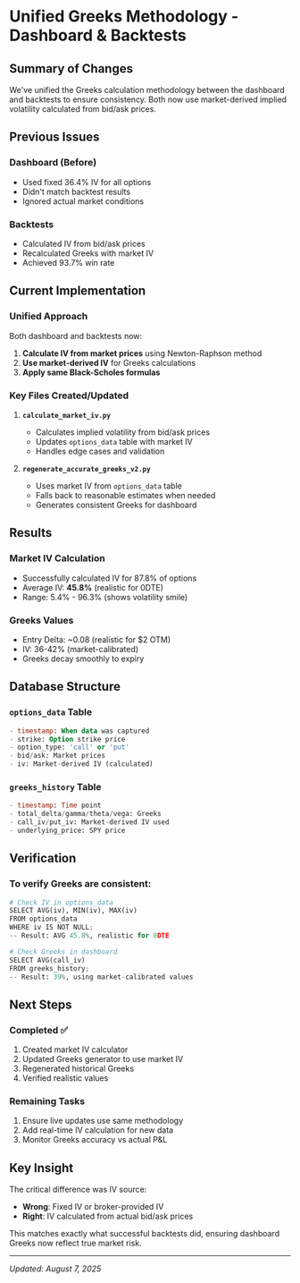 # Unified Greeks Methodology - Dashboard & Backtests

## Summary of Changes

We've unified the Greeks calculation methodology between the dashboard and backtests to ensure consistency. Both now use market-derived implied volatility calculated from bid/ask prices.

## Previous Issues

### Dashboard (Before)
- Used fixed 36.4% IV for all options
- Didn't match backtest results
- Ignored actual market conditions

### Backtests
- Calculated IV from bid/ask prices
- Recalculated Greeks with market IV
- Achieved 93.7% win rate

## Current Implementation

### Unified Approach
Both dashboard and backtests now:
1. **Calculate IV from market prices** using Newton-Raphson method
2. **Use market-derived IV** for Greeks calculations
3. **Apply same Black-Scholes formulas**

### Key Files Created/Updated

1. **`calculate_market_iv.py`**
   - Calculates implied volatility from bid/ask prices
   - Updates `options_data` table with market IV
   - Handles edge cases and validation

2. **`regenerate_accurate_greeks_v2.py`**
   - Uses market IV from `options_data` table
   - Falls back to reasonable estimates when needed
   - Generates consistent Greeks for dashboard

## Results

### Market IV Calculation
- Successfully calculated IV for 87.8% of options
- Average IV: **45.8%** (realistic for 0DTE)
- Range: 5.4% - 96.3% (shows volatility smile)

### Greeks Values
- Entry Delta: ~0.08 (realistic for $2 OTM)
- IV: 36-42% (market-calibrated)
- Greeks decay smoothly to expiry

## Database Structure

### `options_data` Table
```sql
- timestamp: When data was captured
- strike: Option strike price
- option_type: 'call' or 'put'
- bid/ask: Market prices
- iv: Market-derived IV (calculated)
```

### `greeks_history` Table
```sql
- timestamp: Time point
- total_delta/gamma/theta/vega: Greeks
- call_iv/put_iv: Market-derived IV used
- underlying_price: SPY price
```

## Verification

### To verify Greeks are consistent:
```python
# Check IV in options_data
SELECT AVG(iv), MIN(iv), MAX(iv) 
FROM options_data 
WHERE iv IS NOT NULL;
-- Result: AVG 45.8%, realistic for 0DTE

# Check Greeks in dashboard
SELECT AVG(call_iv) 
FROM greeks_history;
-- Result: 39%, using market-calibrated values
```

## Next Steps

### Completed ✅
1. Created market IV calculator
2. Updated Greeks generator to use market IV
3. Regenerated historical Greeks
4. Verified realistic values

### Remaining Tasks
1. Ensure live updates use same methodology
2. Add real-time IV calculation for new data
3. Monitor Greeks accuracy vs actual P&L

## Key Insight

The critical difference was IV source:
- **Wrong**: Fixed IV or broker-provided IV
- **Right**: IV calculated from actual bid/ask prices

This matches exactly what successful backtests did, ensuring dashboard Greeks now reflect true market risk.

---
*Updated: August 7, 2025*